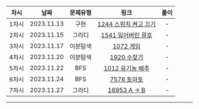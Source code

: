 | 차시 |    날짜    | 문제유형 | 링크 | 풀이 |
|:----:|:---------:|:----:|:-----:|:----:|
| 1차시 | 2023.11.13 | 구현 | [1244 스위치 켜고 끄기](https://www.acmicpc.net/problem/1244) | - |
| 2차시 | 2023.11.15 | 그리디 | [1541 잃어버린 괄호](https://www.acmicpc.net/problem/1541) | - |
| 3차시 | 2023.11.17 | 이분탐색 | [1072 게임](https://www.acmicpc.net/problem/1072) | - |
| 4차시 | 2023.11.20 | 이분탐색 | [1920 수찾기](https://www.acmicpc.net/problem/1920) | - |
| 5차시 | 2023.11.22 | BFS | [1012 유기농 배추](https://www.acmicpc.net/problem/1012) | - |
| 6차시 | 2023.11.24 | BFS | [7576 토마토](https://www.acmicpc.net/problem/7576) | - |
| 7차시 | 2023.11.27 | 그리디 | [16953 A → B](https://www.acmicpc.net/problem/16953) | - |
---